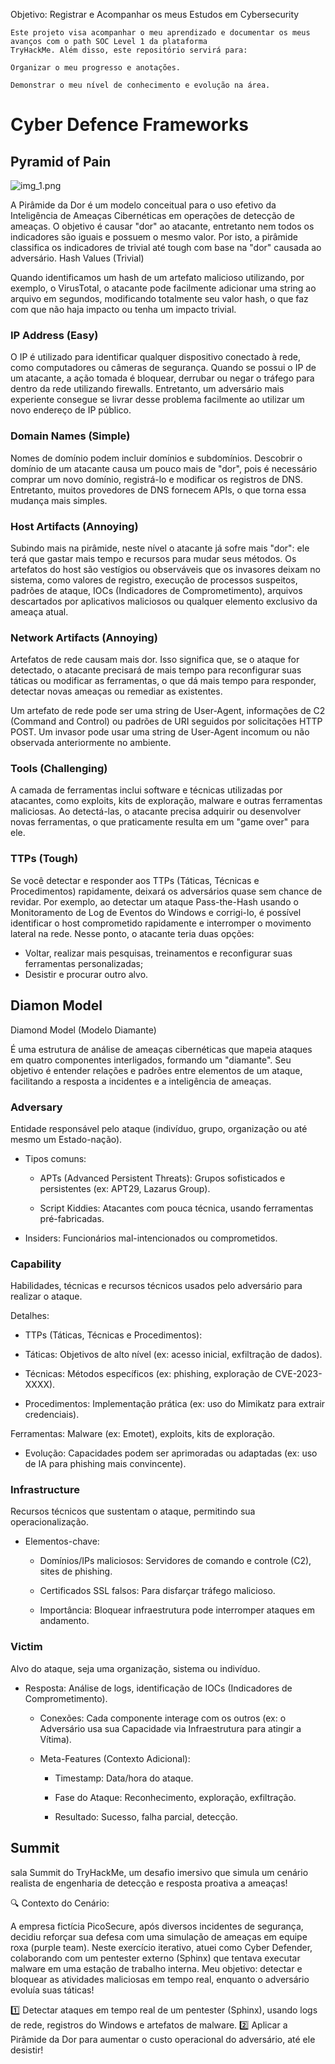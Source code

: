 Objetivo: Registrar e Acompanhar os meus Estudos em Cybersecurity

    Este projeto visa acompanhar o meu aprendizado e documentar os meus avanços com o path SOC Level 1 da plataforma
    TryHackMe. Além disso, este repositório servirá para:

    Organizar o meu progresso e anotações.

    Demonstrar o meu nível de conhecimento e evolução na área.

# Cyber Defence Frameworks

## Pyramid of Pain

![img_1.png](img_1.png)

A Pirâmide da Dor é um modelo conceitual para o uso efetivo da Inteligência de Ameaças Cibernéticas em operações de
detecção de ameaças. O objetivo é causar "dor" ao atacante, entretanto nem todos os indicadores são iguais e possuem o
mesmo valor. Por isto, a pirâmide classifica os indicadores de trivial até tough com base na "dor" causada ao
adversário.
Hash Values (Trivial)

Quando identificamos um hash de um artefato malicioso utilizando, por exemplo, o VirusTotal, o atacante pode facilmente
adicionar uma string ao arquivo em segundos, modificando totalmente seu valor hash, o que faz com que não haja impacto
ou tenha um impacto trivial.

### IP Address (Easy)

O IP é utilizado para identificar qualquer dispositivo conectado à rede, como computadores ou câmeras de segurança.
Quando se possui o IP de um atacante, a ação tomada é bloquear, derrubar ou negar o tráfego para dentro da rede
utilizando
firewalls. Entretanto, um adversário mais experiente consegue se livrar desse problema facilmente ao utilizar um novo
endereço de IP público.

### Domain Names (Simple)

Nomes de domínio podem incluir domínios e subdomínios. Descobrir o domínio de um atacante causa um pouco mais de "dor",
pois é necessário comprar um novo domínio, registrá-lo e modificar os registros de DNS. Entretanto, muitos provedores de
DNS fornecem APIs, o que torna essa mudança mais simples.

### Host Artifacts (Annoying)

Subindo mais na pirâmide, neste nível o atacante já sofre mais "dor": ele terá que gastar mais tempo e recursos para
mudar
seus métodos. Os artefatos do host são vestígios ou observáveis que os invasores deixam no sistema, como valores de
registro, execução de processos suspeitos, padrões de ataque, IOCs (Indicadores de Comprometimento), arquivos
descartados
por aplicativos maliciosos ou qualquer elemento exclusivo da ameaça atual.

### Network Artifacts (Annoying)

Artefatos de rede causam mais dor. Isso significa que, se o ataque for detectado, o atacante precisará de mais tempo
para
reconfigurar suas táticas ou modificar as ferramentas, o que dá mais tempo para responder, detectar novas ameaças ou
remediar as existentes.

Um artefato de rede pode ser uma string de User-Agent, informações de C2 (Command and Control) ou padrões de URI
seguidos por solicitações HTTP POST. Um invasor pode usar uma string de User-Agent incomum ou não observada
anteriormente
no ambiente.

### Tools (Challenging)

A camada de ferramentas inclui software e técnicas utilizadas por atacantes, como exploits, kits de exploração, malware
e outras ferramentas maliciosas. Ao detectá-las, o atacante precisa adquirir ou desenvolver novas ferramentas, o que
praticamente resulta em um "game over" para ele.

### TTPs (Tough)

Se você detectar e responder aos TTPs (Táticas, Técnicas e Procedimentos) rapidamente, deixará os adversários quase sem
chance de revidar. Por exemplo, ao detectar um ataque Pass-the-Hash usando o Monitoramento de Log de Eventos do Windows
e corrigi-lo, é possível identificar o host comprometido rapidamente e interromper o movimento lateral na rede. Nesse
ponto, o atacante teria duas opções:

- Voltar, realizar mais pesquisas, treinamentos e reconfigurar suas ferramentas personalizadas;
- Desistir e procurar outro alvo.

## Diamon Model 
Diamond Model (Modelo Diamante)

É uma estrutura de análise de ameaças cibernéticas que mapeia ataques em quatro componentes interligados, formando um "diamante". Seu objetivo é entender relações e padrões entre elementos de um ataque, facilitando a resposta a incidentes e a inteligência de ameaças.

### Adversary

Entidade responsável pelo ataque (indivíduo, grupo, organização ou até mesmo um Estado-nação).

* Tipos comuns:

  - APTs (Advanced Persistent Threats): Grupos sofisticados e persistentes (ex: APT29, Lazarus Group).

  -  Script Kiddies: Atacantes com pouca técnica, usando ferramentas pré-fabricadas.

-  Insiders: Funcionários mal-intencionados ou comprometidos.


### Capability

Habilidades, técnicas e recursos técnicos usados pelo adversário para realizar o ataque.

Detalhes:

* TTPs (Táticas, Técnicas e Procedimentos):

- Táticas: Objetivos de alto nível (ex: acesso inicial, exfiltração de dados).

- Técnicas: Métodos específicos (ex: phishing, exploração de CVE-2023-XXXX).

-  Procedimentos: Implementação prática (ex: uso do Mimikatz para extrair credenciais).

 Ferramentas: Malware (ex: Emotet), exploits, kits de exploração.

   * Evolução: Capacidades podem ser aprimoradas ou adaptadas (ex: uso de IA para phishing mais convincente).

### Infrastructure

Recursos técnicos que sustentam o ataque, permitindo sua operacionalização.

* Elementos-chave:

   - Domínios/IPs maliciosos: Servidores de comando e controle (C2), sites de phishing.

    - Certificados SSL falsos: Para disfarçar tráfego malicioso.

   * Importância: Bloquear infraestrutura pode interromper ataques em andamento.


### Victim

Alvo do ataque, seja uma organização, sistema ou indivíduo.

* Resposta: Análise de logs, identificação de IOCs (Indicadores de Comprometimento).


   - Conexões: Cada componente interage com os outros (ex: o Adversário usa sua Capacidade via Infraestrutura para atingir a Vítima).

    * Meta-Features (Contexto Adicional):

        - Timestamp: Data/hora do ataque.

        - Fase do Ataque: Reconhecimento, exploração, exfiltração.

       -  Resultado: Sucesso, falha parcial, detecção.

## Summit 

sala Summit do TryHackMe, um desafio imersivo que simula um cenário realista de engenharia de detecção e resposta proativa a ameaças!

🔍 Contexto do Cenário:

A empresa fictícia PicoSecure, após diversos incidentes de segurança, decidiu reforçar sua defesa com uma simulação de ameaças em equipe roxa (purple team). Neste exercício iterativo, atuei como Cyber Defender, colaborando com um pentester externo (Sphinx) que tentava executar malware em uma estação de trabalho interna. Meu objetivo: detectar e bloquear as atividades maliciosas em tempo real, enquanto o adversário evoluía suas táticas!

1️⃣ Detectar ataques em tempo real de um pentester (Sphinx), usando logs de rede, registros do Windows e artefatos de malware.
2️⃣ Aplicar a Pirâmide da Dor para aumentar o custo operacional do adversário, até ele desistir!








